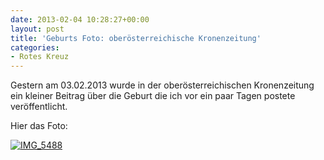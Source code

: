 ```yaml
---
date: 2013-02-04 10:28:27+00:00
layout: post
title: 'Geburts Foto: oberösterreichische Kronenzeitung'
categories:
- Rotes Kreuz
---
```


Gestern am 03.02.2013 wurde in der oberösterreichischen Kronenzeitung ein kleiner Beitrag über die Geburt die ich vor ein paar Tagen postete veröffentlicht.

Hier das Foto:

[![IMG_5488](http://www.pbuchegger.at/wp-content/uploads/2013/02/IMG_5488-1024x643.jpg)](http://www.pbuchegger.at/wp-content/uploads/2013/02/IMG_5488.jpg)

